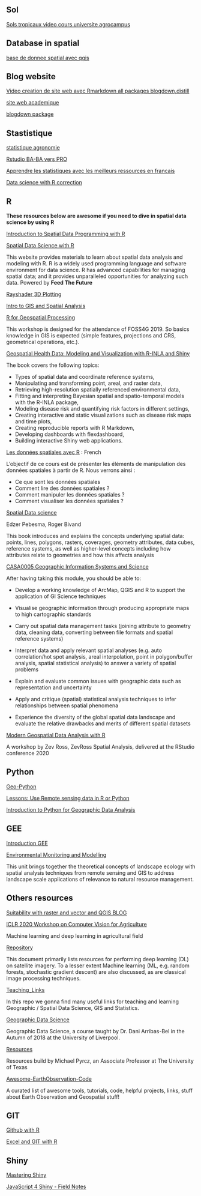 ## Sol
[Sols tropicaux video cours universite agrocampus](https://vimeo.com/408471731)
## Database in spatial
[base de donnee spatial avec qgis](https://tice.agrocampus-ouest.fr/mod/imscp/view.php?id=28631&forceview=1)

## Blog website

[Video creation de site web avec Rmarkdown all packages blogdown,distill](https://rstudio.com/resources/webinars/sharing-on-short-notice-how-to-get-your-materials-online-with-r-markdown/)

[site web academique](http://www.emilyzabor.com/tutorials/rmarkdown_websites_tutorial.html#github)

[blogdown package](https://summer-of-blogdown.netlify.app)



## Stastistique 
[statistique agronomie](http://math.agrocampus-ouest.fr/infoglueDeliverLive/enseignement/support2cours/videos)

[Rstudio BA-BA vers PRO](https://education.rstudio.com/learn/)

[Apprendre les statistiques avec les meilleurs ressources en francais](https://www.sfds.asso.fr/fr/enseignement_de_la_statistique/ressources/enseignement_superieur/597-par_thematiques/)

[Data science with R correction](https://jrnold.github.io/r4ds-exercise-solutions/iteration.html)

## R 

**These resources below are awesome if you need to dive in spatial data science by using R**

[Introduction to Spatial Data Programming with R](http://132.72.155.230:3838/r/index.html)

[Spatial Data Science with R](https://rspatial.org/raster/index.html#)

This website provides materials to learn about spatial data analysis and modeling with R. R is a widely used programming language and software environment for data science. R has advanced capabilities for managing spatial data; and it provides unparalleled opportunities for analyzing such data.
Powered by **Feed The Future**

[Rayshader 3D Plotting](https://upenn.hosted.panopto.com/Panopto/Pages/Viewer.aspx?id=ae6642b2-c2be-4ad0-846c-aafb00e00129)

[Intro to GIS and Spatial Analysis](https://mgimond.github.io/Spatial/index.html)

[R for Geospatial Processing](https://bakaniko.github.io/FOSS4G2019_Geoprocessing_with_R_workshop/)

This workshop is designed for the attendance of FOSS4G 2019. So basics knowledge in GIS is expected (simple features, projections and CRS, geometrical operations, etc.).

[Geospatial Health Data: Modeling and Visualization with R-INLA and Shiny](https://www.paulamoraga.com/book-geospatial/)

The book covers the following topics:
- Types of spatial data and coordinate reference systems,
- Manipulating and transforming point, areal, and raster data,
- Retrieving high-resolution spatially referenced environmental data,
- Fitting and interpreting Bayesian spatial and spatio-temporal models with the R-INLA package,
- Modeling disease risk and quantifying risk factors in different settings,
- Creating interactive and static visualizations such as disease risk maps and time plots,
- Creating reproducible reports with R Markdown,
- Developing dashboards with flexdashboard,
- Building interactive Shiny web applications.

[Les données spatiales avec R](https://maeltheuliere.github.io/rspatial/) : French

L’objectif de ce cours est de présenter les éléments de manipulation des données spatiales à partir de R. 
Nous verrons ainsi :
- Ce que sont les données spatiales
- Comment lire des données spatiales ?
- Comment manipuler les données spatiales ?
- Comment visualiser les données spatiales ?

[Spatial Data science](https://keen-swartz-3146c4.netlify.app)

Edzer Pebesma, Roger Bivand

This book introduces and explains the concepts underlying spatial data: points, lines, polygons, rasters, coverages, geometry attributes, data cubes, reference systems, as well as higher-level concepts including how attributes relate to geometries and how this affects analysis

[CASA0005 Geographic Information Systems and Science](https://andrewmaclachlan.github.io/CASA0005repo/index.html)

After having taking this module, you should be able to:

- Develop a working knowledge of ArcMap, QGIS and R to support the application of GI Science techniques

- Visualise geographic information through producing appropriate maps to high cartographic standards

- Carry out spatial data management tasks (joining attribute to geometry data, cleaning data, converting between file formats and spatial reference systems)

- Interpret data and apply relevant spatial analyses (e.g. auto correlation/hot spot analysis, areal interpolation, point in polygon/buffer analysis, spatial statistical analysis) to answer a variety of spatial problems

- Explain and evaluate common issues with geographic data such as representation and uncertainty

- Apply and critique (spatial) statistical analysis techniques to infer relationships between spatial phenomena

- Experience the diversity of the global spatial data landscape and evaluate the relative drawbacks and merits of different spatial datasets

[Modern Geospatial Data Analysis with R](http://files.zevross.com/workshops/spatial/slides/html/0-deck-list.html)

A workshop by Zev Ross, ZevRoss Spatial Analysis, delivered at the RStudio conference 2020
## Python
[Geo-Python](https://automating-gis-processes.github.io/site/lessons/L2/overview.html)

[Lessons: Use Remote sensing data in R or Python](https://www.earthdatascience.org/tags/remote-sensing/)

[Introduction to Python for Geographic Data Analysis](https://pythongis.org)

## GEE

[Introduction GEE](https://www.paulamoraga.com/tutorial-gee/#)

[Environmental Monitoring and Modelling](https://www.geospatialecology.com/env306/)

This unit brings together the theoretical concepts of landscape ecology with spatial analysis techniques from remote sensing and GIS to address landscape scale applications of relevance to natural resource management.

## Others resources
[Suitability with raster and vector and QGIS BLOG](https://www.qgistutorials.com/en/docs/3/multi_criteria_overlay.html)

[ICLR 2020 Workshop on Computer Vision for Agriculture](https://www.cv4gc.org/cv4a2020/)

Machine learning and deep learning in agricultural field

[Repository](https://github.com/robmarkcole/satellite-image-deep-learning)

This document primarily lists resources for performing deep learning (DL) on satellite imagery. To a lesser extent Machine learning (ML, e.g. random forests, stochastic gradient descent) are also discussed, as are classical image processing techniques.


[Teaching_Links](https://github.com/GDSL-UL/Teaching_Links)

In this repo we gonna find many useful links  for teaching and learning Geographic / Spatial Data Science, GIS and Statistics.

[Geographic Data Science](http://darribas.org/gds18/)

Geographic Data Science, a course taught by Dr. Dani Arribas-Bel in the Autumn of 2018 at the University of Liverpool.

[Resources](https://github.com/GeostatsGuy/Resources/blob/master/README.md)

Resources build by Michael Pyrcz, an Associate Professor at The University of Texas

[Awesome-EarthObservation-Code](https://github.com/acgeospatial/awesome-earthobservation-code/blob/master/README.md)

A curated list of awesome tools, tutorials, code, helpful projects, links, stuff about Earth Observation and Geospatial stuff!

## GIT
[Github with R](https://happygitwithr.com)

[Excel and GIT with R](https://rstudio-conf-2020.github.io/r-for-excel/github.html)

## Shiny
[Mastering Shiny](https://mastering-shiny.org)

[JavaScript 4 Shiny - Field Notes](https://connect.thinkr.fr/js4shinyfieldnotes/)





